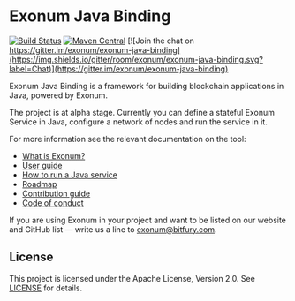 # Exonum Java Binding

[![Build Status](https://img.shields.io/travis/exonum/exonum-java-binding/master.svg)](https://www.travis-ci.org/exonum/exonum-java-binding)
[![Maven Central](https://maven-badges.herokuapp.com/maven-central/com.exonum.binding/exonum-java-binding-core/badge.svg)](https://maven-badges.herokuapp.com/maven-central/com.exonum.binding/exonum-java-binding-core/)
[![Join the chat on https://gitter.im/exonum/exonum-java-binding](https://img.shields.io/gitter/room/exonum/exonum-java-binding.svg?label=Chat)](https://gitter.im/exonum/exonum-java-binding)

Exonum Java Binding is a framework for building blockchain applications in Java, 
powered by Exonum.

The project is at alpha stage. Currently you can define a stateful Exonum Service 
in Java, configure a network of nodes and run the service in it.

For more information see the relevant documentation on the tool:
  - [What is Exonum?](https://exonum.com/doc/get-started/what-is-exonum/)
  - [User guide](https://exonum.com/doc/get-started/java-binding)
  - [How to run a Java service](exonum-java-binding-core/rust/ejb-app/TUTORIAL.md)
  - [Roadmap](ROADMAP.md)
  - [Contribution guide](CONTRIBUTING.md)
  - [Code of conduct](https://github.com/exonum/exonum/blob/master/CODE_OF_CONDUCT.md)

If you are using Exonum in your project and want to be listed on our website and
GitHub list — write us a line to <exonum@bitfury.com>.


## License
This project is licensed under the Apache License, Version 2.0. 
See [LICENSE](LICENSE) for details.
